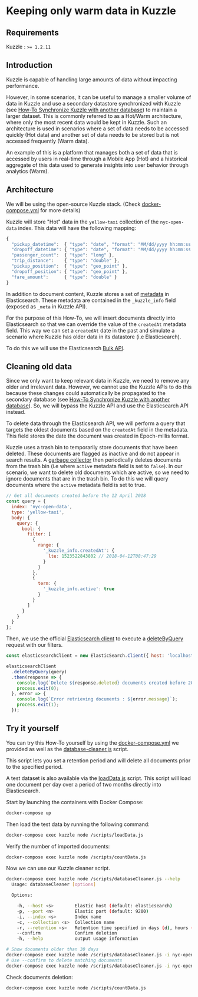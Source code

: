# Keeping only warm data in Kuzzle

## Requirements

Kuzzle : `>= 1.2.11`  

## Introduction

Kuzzle is capable of handling  large amounts of data without impacting performance.   

However, in some scenarios, it can be useful  to manage a smaller volume of data in Kuzzle and use a secondary datastore synchronized with Kuzzle (see [How-To Synchronize Kuzzle with another database](../sync-data-to-another-database)) to maintain a larger dataset.
This is commonly referred to as a Hot/Warm architecture, where only the most recent data would be kept in Kuzzle. Such an architecture is used in scenarios where a set of data needs to be accessed quickly (Hot data) and another set of data needs to be stored but is not accessed frequently (Warm data).  

An example of this is a platform that manages both a set of data that is accessed by users in real-time through a Mobile App (Hot) and a historical aggregate of this data used to generate insights into user behavior through analytics (Warm).

## Architecture

We will be using the open-source Kuzzle stack. (Check [docker-compose.yml](docker-compose.yml) for more details)

Kuzzle will store "Hot" data in the `yellow-taxi` collection of the `nyc-open-data` index. This data will have the following mapping:

```js
{
  "pickup_datetime":  { "type": "date", "format": "MM/dd/yyyy hh:mm:ss a" },
  "dropoff_datetime": { "type": "date", "format": "MM/dd/yyyy hh:mm:ss a" },
  "passenger_count":  { "type": "long" },
  "trip_distance":    { "type": "double" },
  "pickup_position":  { "type": "geo_point" },
  "dropoff_position": { "type": "geo_point" },
  "fare_amount":      { "type": "double" }
}
```

In addition to document content, Kuzzle stores a set of [metadata](https://docs.kuzzle.io/guide/essentials/document-metadata/) in Elasticsearch. These metadata are contained in the `_kuzzle_info` field (exposed as `_meta` in Kuzzle API).  

For the purpose of this How-To, we will insert documents directly into Elasticsearch so that we can override the value of the `createdAt` metadata field. This way we can set a `createdAt` date in the past and simulate a scenario where Kuzzle has older data in its datastore (i.e Elasticsearch).

To do this we will use the Elasticsearch [Bulk API](https://www.elastic.co/guide/en/elasticsearch/reference/5.5/docs-bulk.html).  

## Cleaning old data

Since we only want to keep relevant data in Kuzzle, we need to  remove any older and irrelevant data. However, we cannot use the Kuzzle APIs to do this because these changes could automatically be propagated to the secondary database (see [How-To Synchronize Kuzzle with another database](../sync-data-to-another-database)).  So, we will bypass the Kuzzle API and use the Elasticsearch API instead.   

To delete data through the Elasticsearch API, we will perform a query that targets the oldest documents based on the `createdAt` field in the metadata. This field stores the date the document was created in Epoch-millis format.

Kuzzle uses a trash bin to temporarily store documents that have been deleted. These documents are flagged as inactive and do not appear in search results. A [garbage collector](https://docs.kuzzle.io/guide/essentials/document-metadata/#garbage-collection) then periodically deletes documents from the trash bin (i.e where `active` metadata field is set to `false`). In our scenario, we want to delete old documents which are active, so we need to ignore documents that are in the trash bin. To do this we will query documents where the `active` metadata field is set to true.

```js
// Get all documents created before the 12 April 2018
const query = {
  index: 'nyc-open-data',
  type: 'yellow-taxi',
  body: {
    query: {
      bool: {
        filter: [
          {
            range: {
              '_kuzzle_info.createdAt': {
                lte: 1523522843802 // 2018-04-12T08:47:29
              }
            }
          },
          {
            term: {
              '_kuzzle_info.active': true
            }
          }
        ]
      }
    }
  }
};
```

Then, we use the official [Elasticsearch client](https://github.com/elastic/elasticsearch-js) to execute a [deleteByQuery](https://www.elastic.co/guide/en/elasticsearch/client/javascript-api/current/api-reference.html#api-deletebyquery) request with our filters.  

```js
const elasticsearchClient = new ElasticSearch.Client({ host: 'localhost:9200' });

elasticsearchClient
  .deleteByQuery(query)
  .then(response => {
    console.log(`Delete ${response.deleted} documents created before 2018-04-12`);
    process.exit(0);
  }, error => {
    console.log(`Error retrieving documents : ${error.message}`);
    process.exit(1);
  });
```

## Try it yourself

You can try this How-To yourself by using the [docker-compose.yml](docker-compose.yml) we provided as well as the [database-cleaner.js](scripts/database-cleaner.js) script.  

This script lets you set a retention period and will delete all documents prior to the specified period.  

A test dataset is also available via the [loadData.js](scripts/loadData.js) script. This script will load one document per day over a period of two months directly into Elasticsearch.  

Start by launching the containers with Docker Compose:

```bash
docker-compose up
```

Then load the test data by running the following command:

```bash
docker-compose exec kuzzle node /scripts/loadData.js
```

Verify the number of imported documents:

```bash
docker-compose exec kuzzle node /scripts/countData.js
```

Now we can use our Kuzzle cleaner script.

```bash
docker-compose exec kuzzle node /scripts/databaseCleaner.js --help
  Usage: databaseCleaner [options]

  Options:

    -h, --host <s>        Elastic host (default: elasticsearch)
    -p, --port <n>        Elastic port (default: 9200)
    -i, --index <s>       Index name
    -c, --collection <s>  Collection name
    -r, --retention <s>   Retention time specified in days (d), hours (h) or minutes (m) (default: 30d)
    --confirm             Confirm deletion
    -h, --help            output usage information

# Show documents older than 30 days
docker-compose exec kuzzle node /scripts/databaseCleaner.js -i nyc-open-data -c yellow-taxi -r 30d
# Use --confirm to delete matching documents
docker-compose exec kuzzle node /scripts/databaseCleaner.js -i nyc-open-data -c yellow-taxi -r 30d --confirm
```

Check documents deletion:

```bash
docker-compose exec kuzzle node /scripts/countData.js
```
